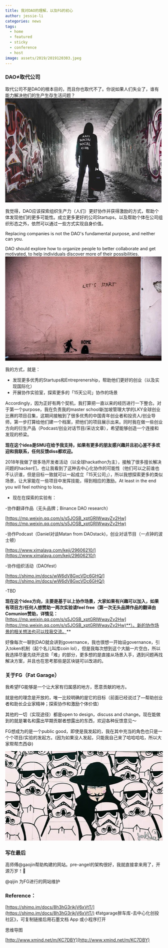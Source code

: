 ```yaml
---
title: 我对DAO的理解，以及FG的初心
author: jessie-li
categories: news
tags:
  - home
  - featured
  - sticky
  - conference
  - host
image: assets/2019/2019120303.jpeg
---
```


### DAO≠取代公司


取代公司不是DAO的根本目的，而且你也取代不了。你说如果人们失业了，谁有能力解决他们的生产生存生活问题？
![walking](/assets/2019/2019120301.jpeg)

我觉得，DAO应该探索组织生产力（人们）更好协作并获得激励的方式，帮助个体发现他们的更多可能性。成立更多更好的公司Startups，以及帮助个体在公司组织形态之外，依然可以通过一些方式实现自身价值。

Replacing companies is not the DAO's fundamental purpose, and neither can you. 

DAO should explore how to organize people to better collaborate and get motivated, to help individuals discover more of their possibilities.
![walking](/assets/2019/2019120302.jpeg)

我的方式，就是：

* 发现更多优秀的Startups和Entreprenership，帮助他们更好的创业（以及实现国际化）
* 开展协作实验室，探索更多的「15天公司」协作的场景

Accordingly，因为正好有两个契机，我打算把一直以来的经历进行一下整合。对于第一个purpose，我在负责我的master school新加坡管理大学的LKY全球创业比赛的项目召集，这期间接触到了很多优秀的中国青年创业者和投资人/创业导师，第一步打算给他们建一个档案，把他们的项目展示出来。同时我在做一些创业方向的衍生产品（Podcast/创业对话节目/采访文章），希望能够创造一个连接和发现的桥梁。

**现在这个idea是SMU在给予我支持，如果有更多的朋友感兴趣并且初心差不多欢迎和我联系，任何反馈diss都欢迎。**

2018年我做了很多场开发者活动（以全球hackathon为主），接触了很多擅长解决问题的hacker们，也让我看到了这种去中心化协作的可能性（他们可以之前谁也不认识谁，但是目标一致就可以一起成立「15天公司」），所以我想探索更多的类似场景，让大家能在一些项目中发挥技能，得到相应的激励。At least in the end you will feel nothing to loss。

* 现在在探索的实验有：

-协作翻译作品（无头品牌；Binance DAO research）

[https://mp.weixin.qq.com/s/s5JOSB_xptGRIWwayZv2Hw](https://mp.weixin.qq.com/s/s5JOSB_xptGRIWwayZv2Hw)

-协作Podcast（Daniel对谈Matan from DAOstack)，创业对话节目（一点钟的波士顿）

[https://www.ximalaya.com/keji/29606210/](https://www.ximalaya.com/keji/29606210/)

-协作组织活动（DAOfest）

[https://shimo.im/docs/wW6dV8GxcVDc6GHQ/](https://shimo.im/docs/wW6dV8GxcVDc6GHQ/)

-TBD

**现在这个idea方向，主要是基于以上协作场景，大家如果有兴趣可以加入，如果有项目方/任何人想赞助一两次实验请feel free（第一次无头品牌作品的翻译由Comunion赞助，详情见：**[https://mp.weixin.qq.com/s/s5JOSB_xptGRIWwayZv2Hw](https://mp.weixin.qq.com/s/s5JOSB_xptGRIWwayZv2Hw)**）。新的协作场景的相关想法也可以找我交流。**

好像每次一聊到DAO就会讲到governance，我也很想一开始设governance，引入token机制（起个名儿叫库coin lol），但是我每次想到这个大脑一片空白，所以我选择尽量先绕开这些「难」的部分，更多想的是直接从场景入手，遇到问题再找解决方案，并且也在思考那些是区块链可以改进的。

### 关于FG（Fat Garage）
我希望FG能够是一个让大家有归属感的地方，愿意贡献的地方。

就是他的理念是开放的，唯一比较明确的是它的目标（前面已经说过了—帮助创业者和助长企业家精神；探索协作和激励个体价值）

其他的一切（实现途径）都是open to design，discuss and change。现在能做到的就是署名和露出早期贡献者想露出的东西，欢迎各种反馈意见～

FG想成为的是一个public good，即使是我发起的，我在其中充当的角色也只是一个个项目/实验的发起方。(因为如果没人发起，只能我自己来了哈哈哈哈，所以大家帮帮杰西😄)

![walking](/assets/2019/2019120303.jpeg)
### 写在最后

高师傅@gaojin帮助构建的网站。pre-angel的架构很好，我就直接拿来用了，开源万岁！🤩

@qijin 为FG进行的网站维护


### Reference：
[https://shimo.im/docs/8h3hG3rjkjV6xVtT/](https://shimo.im/docs/8h3hG3rjkjV6xVtT/) 《fatgarage胖车库-去中心化创投社区》，可复制链接后用石墨文档 App 或小程序打开

思维导图

[http://www.xmind.net/m/KC7DBY](http://www.xmind.net/m/KC7DBY)

